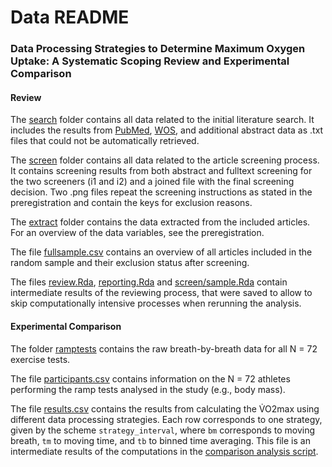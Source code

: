 # Data README

### Data Processing Strategies to Determine Maximum Oxygen Uptake: A Systematic Scoping Review and Experimental Comparison

#### Review

The [search](https://github.com/smnnlt/vo2max-processing/tree/master/data/search) folder contains all data related to the initial literature search. It includes the results from [PubMed](https://github.com/smnnlt/vo2max-processing/blob/master/data/search/pubmed.csv), [WOS](https://github.com/smnnlt/vo2max-processing/blob/master/data/search/wos.xls), and additional abstract data as .txt files that could not be automatically retrieved.

The [screen](https://github.com/smnnlt/vo2max-processing/tree/master/data/screen) folder contains all data related to the article screening process. It contains screening results from both abstract and fulltext screening for the two screeners (i1 and i2) and a joined file with the final screening decision. Two .png files repeat the screening instructions as stated in the preregistration and contain the keys for exclusion reasons.

The [extract](https://github.com/smnnlt/vo2max-processing/tree/master/data/extract) folder contains the data extracted from the included articles. For an overview of the data variables, see the preregistration.

The file [fullsample.csv](https://github.com/smnnlt/vo2max-processing/blob/master/data/fullsample.csv) contains an overview of all articles included in the random sample and their exclusion status after screening.

The files [review.Rda](https://github.com/smnnlt/vo2max-processing/blob/master/data/review.Rda), [reporting.Rda](https://github.com/smnnlt/vo2max-processing/blob/master/data/reporting.Rda) and [screen/sample.Rda](https://github.com/smnnlt/vo2max-processing/blob/master/data/screen/sample.Rda) contain intermediate results of the reviewing process, that were saved to allow to skip computationally intensive processes when rerunning the analysis.

#### Experimental Comparison

The folder [ramptests](https://github.com/smnnlt/vo2max-processing/tree/master/data/ramptests) contains the raw breath-by-breath data for all N = 72 exercise tests.

The file [participants.csv](https://github.com/smnnlt/vo2max-processing/blob/master/data/participants.csv) contains information on the N = 72 athletes performing the ramp tests analysed in the study (e.g., body mass).

The file [results.csv](https://github.com/smnnlt/vo2max-processing/blob/master/data/results.csv) contains the results from calculating the V̇O2max using different data processing strategies. Each row corresponds to one strategy, given by the scheme `strategy_interval`, where `bm` corresponds to moving breath, `tm` to moving time, and `tb` to binned time averaging. This file is an intermediate results of the computations in the [comparison analysis script](https://github.com/smnnlt/vo2max-processing/blob/master/scripts/comparison.md).
